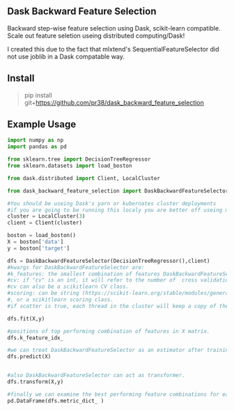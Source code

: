 ## Dask Backward Feature Selection
Backward step-wise feature selection using Dask, scikit-learn compatible.
Scale out feature seletion useing distributed computing/Dask!

I created this due to the fact that mlxtend's SequentialFeatureSelector did not use joblib in a Dask compatable way.

Install
-------

> pip install git+https://github.com/pr38/dask_backward_feature_selection

Example Usage
-------
```python 
import numpy as np
import pandas as pd

from sklearn.tree import DecisionTreeRegressor
from sklearn.datasets import load_boston

from dask.distributed import Client, LocalCluster

from dask_backward_feature_selection import DaskBackwardFeatureSelector

#You should be useing Dask's yarn or kubernates cluster deployments
#if you are going to be running this localy you are better off useing mlxtend's SequentialFeatureSelector 
cluster = LocalCluster(3)
client = Client(cluster)

boston = load_boston()
X = boston['data']
y = boston['target']

dfs = DaskBackwardFeatureSelector(DecisionTreeRegressor(),client)
#kwargs for DaskBackwardFeatureSelector are:
#k_features: the smallest combination of features DaskBackwardFeatureSelector will examine.
#cv: if "cv" is an int, it will refer to the number of  cross validation folds for each feature combination tested. 
#cv can also be a scikitlearn CV class.
#scoring: can be string (https://scikit-learn.org/stable/modules/generated/sklearn.metrics.get_scorer.html#sklearn.metrics.get_scorer)
#, or a scikitlearn scoring class.
#if scatter is true, each thread in the cluster will keep a copy of the training data and estimator.

dfs.fit(X,y)

#positions of top performing combination of features in X matrix.
dfs.k_feature_idx_

#we can treat DaskBackwardFeatureSelector as an estimator after training.
dfs.predict(X)


#also DaskBackwardFeatureSelector can act as transformer.
dfs.transform(X,y)

#finally we can examine the best performing feature combinations for each step, for other use cases (ie:one-standard-error rule).
pd.DataFrame(dfs.metric_dict_ )
